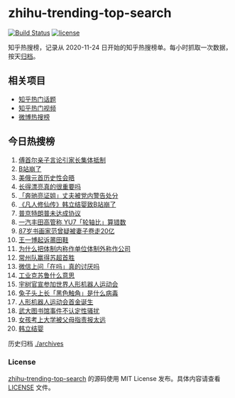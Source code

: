# zhihu-trending-top-search

[![Build Status](https://github.com/justjavac/zhihu-trending-top-search/workflows/ci/badge.svg?branch=main)](https://github.com/justjavac/zhihu-trending-top-search/actions)
[![license](https://img.shields.io/github/license/justjavac/zhihu-trending-top-search)](https://github.com/justjavac/zhihu-trending-top-search/blob/main/LICENSE)

知乎热搜榜，记录从 2020-11-24 日开始的知乎热搜榜单。每小时抓取一次数据，按天[归档](./archives)。

## 相关项目

- [知乎热门话题](https://github.com/justjavac/zhihu-trending-hot-questions)
- [知乎热门视频](https://github.com/justjavac/zhihu-trending-hot-video)
- [微博热搜榜](https://github.com/justjavac/weibo-trending-hot-search)

## 今日热搜榜

<!-- BEGIN -->
<!-- 最后更新时间 Sun Aug 17 2025 06:19:53 GMT+0800 (China Standard Time) -->

1. [傅首尔亲子言论引家长集体抵制](https://www.zhihu.com/search?q=%E5%82%85%E9%A6%96%E5%B0%94%E4%BA%B2%E5%AD%90%E8%A8%80%E8%AE%BA%E5%BC%95%E5%AE%B6%E9%95%BF%E9%9B%86%E4%BD%93%E6%8A%B5%E5%88%B6)
1. [B站崩了](https://www.zhihu.com/search?q=B%E7%AB%99%E5%B4%A9%E4%BA%86)
1. [美俄元首历史性会晤](https://www.zhihu.com/search?q=%E7%BE%8E%E4%BF%84%E5%85%83%E9%A6%96%E5%8E%86%E5%8F%B2%E6%80%A7%E4%BC%9A%E6%99%A4)
1. [长得漂亮真的很重要吗](https://www.zhihu.com/search?q=%E9%95%BF%E5%BE%97%E6%BC%82%E4%BA%AE%E7%9C%9F%E7%9A%84%E5%BE%88%E9%87%8D%E8%A6%81%E5%90%97)
1. [「奔驰亮证姐」丈夫被党内警告处分](https://www.zhihu.com/search?q=%E3%80%8C%E5%A5%94%E9%A9%B0%E4%BA%AE%E8%AF%81%E5%A7%90%E3%80%8D%E4%B8%88%E5%A4%AB%E8%A2%AB%E5%85%9A%E5%86%85%E8%AD%A6%E5%91%8A%E5%A4%84%E5%88%86)
1. [《凡人修仙传》韩立结婴致B站崩了](https://www.zhihu.com/search?q=%E3%80%8A%E5%87%A1%E4%BA%BA%E4%BF%AE%E4%BB%99%E4%BC%A0%E3%80%8B%E9%9F%A9%E7%AB%8B%E7%BB%93%E5%A9%B4%E8%87%B4B%E7%AB%99%E5%B4%A9%E4%BA%86)
1. [普京特朗普未达成协议](https://www.zhihu.com/search?q=%E6%99%AE%E4%BA%AC%E7%89%B9%E6%9C%97%E6%99%AE%E6%9C%AA%E8%BE%BE%E6%88%90%E5%8D%8F%E8%AE%AE)
1. [一汽丰田高管称 YU7「轮轴比」算错数](https://www.zhihu.com/search?q=%E4%B8%80%E6%B1%BD%E4%B8%B0%E7%94%B0%E9%AB%98%E7%AE%A1%E7%A7%B0%20YU7%E3%80%8C%E8%BD%AE%E8%BD%B4%E6%AF%94%E3%80%8D%E7%AE%97%E9%94%99%E6%95%B0)
1. [87岁书画家范曾疑被妻子卷走20亿](https://www.zhihu.com/search?q=87%E5%B2%81%E4%B9%A6%E7%94%BB%E5%AE%B6%E8%8C%83%E6%9B%BE%E7%96%91%E8%A2%AB%E5%A6%BB%E5%AD%90%E5%8D%B7%E8%B5%B020%E4%BA%BF)
1. [王一博起诉莆田鞋](https://www.zhihu.com/search?q=%E7%8E%8B%E4%B8%80%E5%8D%9A%E8%B5%B7%E8%AF%89%E8%8E%86%E7%94%B0%E9%9E%8B)
1. [为什么把体制内称作单位体制外称作公司](https://www.zhihu.com/search?q=%E4%B8%BA%E4%BB%80%E4%B9%88%E6%8A%8A%E4%BD%93%E5%88%B6%E5%86%85%E7%A7%B0%E4%BD%9C%E5%8D%95%E4%BD%8D%E4%BD%93%E5%88%B6%E5%A4%96%E7%A7%B0%E4%BD%9C%E5%85%AC%E5%8F%B8)
1. [常州队赢得苏超首胜](https://www.zhihu.com/search?q=%E5%B8%B8%E5%B7%9E%E9%98%9F%E8%B5%A2%E5%BE%97%E8%8B%8F%E8%B6%85%E9%A6%96%E8%83%9C)
1. [微信上问「在吗」真的讨厌吗](https://www.zhihu.com/search?q=%E5%BE%AE%E4%BF%A1%E4%B8%8A%E9%97%AE%E3%80%8C%E5%9C%A8%E5%90%97%E3%80%8D%E7%9C%9F%E7%9A%84%E8%AE%A8%E5%8E%8C%E5%90%97)
1. [工业克苏鲁什么意思](https://www.zhihu.com/search?q=%E5%B7%A5%E4%B8%9A%E5%85%8B%E8%8B%8F%E9%B2%81%E4%BB%80%E4%B9%88%E6%84%8F%E6%80%9D)
1. [宇树官宣参加世界人形机器人运动会](https://www.zhihu.com/search?q=%E5%AE%87%E6%A0%91%E5%AE%98%E5%AE%A3%E5%8F%82%E5%8A%A0%E4%B8%96%E7%95%8C%E4%BA%BA%E5%BD%A2%E6%9C%BA%E5%99%A8%E4%BA%BA%E8%BF%90%E5%8A%A8%E4%BC%9A)
1. [兔子头上长「黑色触角」是什么病毒](https://www.zhihu.com/search?q=%E5%85%94%E5%AD%90%E5%A4%B4%E4%B8%8A%E9%95%BF%E3%80%8C%E9%BB%91%E8%89%B2%E8%A7%A6%E8%A7%92%E3%80%8D%E6%98%AF%E4%BB%80%E4%B9%88%E7%97%85%E6%AF%92)
1. [人形机器人运动会首金诞生](https://www.zhihu.com/search?q=%E4%BA%BA%E5%BD%A2%E6%9C%BA%E5%99%A8%E4%BA%BA%E8%BF%90%E5%8A%A8%E4%BC%9A%E9%A6%96%E9%87%91%E8%AF%9E%E7%94%9F)
1. [武大图书馆事件不认定性骚扰](https://www.zhihu.com/search?q=%E6%AD%A6%E5%A4%A7%E5%9B%BE%E4%B9%A6%E9%A6%86%E4%BA%8B%E4%BB%B6%E4%B8%8D%E8%AE%A4%E5%AE%9A%E6%80%A7%E9%AA%9A%E6%89%B0)
1. [女孩考上大学被父母指责报太远](https://www.zhihu.com/search?q=%E5%A5%B3%E5%AD%A9%E8%80%83%E4%B8%8A%E5%A4%A7%E5%AD%A6%E8%A2%AB%E7%88%B6%E6%AF%8D%E6%8C%87%E8%B4%A3%E6%8A%A5%E5%A4%AA%E8%BF%9C)
1. [韩立结婴](https://www.zhihu.com/search?q=%E9%9F%A9%E7%AB%8B%E7%BB%93%E5%A9%B4)

<!-- END -->

历史归档 [./archives](./archives)

### License

[zhihu-trending-top-search](https://github.com/justjavac/zhihu-trending-top-search) 的源码使用 MIT License
发布。具体内容请查看 [LICENSE](./LICENSE) 文件。
